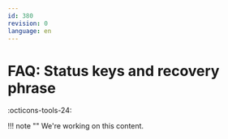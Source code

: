 ```yaml
---
id: 380
revision: 0
language: en
---
```


# FAQ: Status keys and recovery phrase

:octicons-tools-24:

!!! note ""
We're working on this content.
